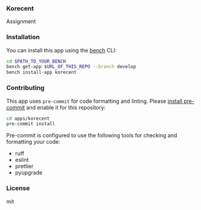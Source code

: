 ### Korecent

Assignment

### Installation

You can install this app using the [bench](https://github.com/frappe/bench) CLI:

```bash
cd $PATH_TO_YOUR_BENCH
bench get-app $URL_OF_THIS_REPO --branch develop
bench install-app korecent
```

### Contributing

This app uses `pre-commit` for code formatting and linting. Please [install pre-commit](https://pre-commit.com/#installation) and enable it for this repository:

```bash
cd apps/korecent
pre-commit install
```

Pre-commit is configured to use the following tools for checking and formatting your code:

- ruff
- eslint
- prettier
- pyupgrade

### License

mit
